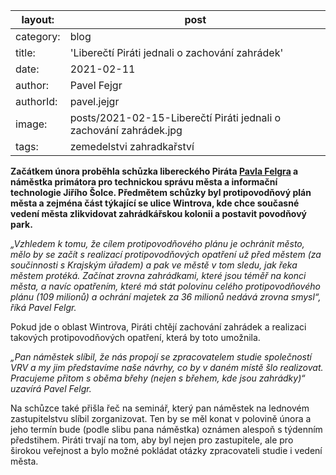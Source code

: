 

| layout:   | post                                                         |
| --------- | ------------------------------------------------------------ |
| category: | blog                                                         |
| title:    | 'Liberečtí Piráti jednali o zachování zahrádek'              |
| date:     | 2021-02-11                                                   |
| author:   | Pavel Fejgr                                                  |
| authorId: | pavel.jejgr                                                  |
| image:    | posts/2021-02-15-Liberečtí Piráti jednali o zachování zahrádek.jpg |
| tags:     | zemedelstvi zahradkařství                                    |

**Začátkem února proběhla schůzka libereckého Piráta [Pavla Felgra](https://liberecky.pirati.cz/lide/pavel-felgr) a náměstka primátora pro technickou správu města a informační technologie Jiřího Šolce. Předmětem schůzky byl protipovodňový plán města a zejména část týkající se ulice Wintrova, kde chce současné vedení města zlikvidovat zahrádkářskou kolonii a postavit povodňový park.**

*„Vzhledem k tomu, že cílem protipovodňového plánu je ochránit město, mělo by se začít s realizací protipovodňových opatření už před městem (za součinnosti s Krajským úřadem) a pak ve městě v tom sledu, jak řeka městem protéká. Začínat zrovna zahrádkami, které jsou téměř na konci města, a navíc opatřením, které má stát polovinu celého protipovodňového plánu (109 milionů) a ochrání majetek za 36 milionů nedává zrovna smysl“, říká Pavel Felgr.*

Pokud jde o oblast Wintrova, Piráti chtějí zachování zahrádek a realizaci takových protipovodňových opatření, která by toto umožnila.

*„Pan náměstek slíbil, že nás propojí se zpracovatelem studie společností VRV a my jim představíme naše návrhy, co by v daném místě šlo realizovat. Pracujeme přitom s oběma břehy (nejen s břehem, kde jsou zahrádky)“ uzavírá Pavel Felgr.*

Na schůzce také přišla řeč na seminář, který pan náměstek na lednovém zastupitelstvu slíbil zorganizovat. Ten by se měl konat v polovině února a jeho termín bude (podle slibu pana náměstka) oznámen alespoň s týdenním předstihem. Piráti trvají na tom, aby byl nejen pro zastupitele, ale pro širokou veřejnost a bylo možné pokládat otázky zpracovateli studie i vedení města.